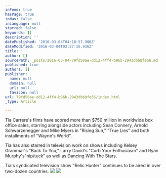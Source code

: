 ```yaml
---
inFeed: true
hasPage: true
inNav: false
inLanguage: null
starred: false
keywords: []
description: ''
datePublished: '2016-03-04T04:18:57.906Z'
dateModified: '2016-03-04T03:27:16.936Z'
title: ''
author: []
sourcePath: _posts/2016-03-04-79fd50ae-dd12-4ff4-b96b-2943dbb8fe56.md
published: true
authors: []
publisher:
  name: null
  domain: null
  url: null
  favicon: null
url: 79fd50ae-dd12-4ff4-b96b-2943dbb8fe56/index.html
_type: Article

---
```

Tia Carrere's films have scored more than $750 million in
worldwide box office sales, starring alongside actors including Sean Connery,
Arnold Schwarzenegger and Mike Myers in "Rising Sun," "True Lies" and both
installments of "Wayne's World".

Tia has also starred in television work on shows including
Kelsey Grammar's "Back To You," Larry David's "Curb Your Enthusiasm" and Ryan
Murphy's"nip/tuck" as well as Dancing With The Stars.

Tia's syndicated television show "Relic Hunter" continues to
be aired in over two-dozen countries. ![](https://the-grid-user-content.s3-us-west-2.amazonaws.com/1f3c81b4-649b-433f-ae79-07de436a0d43.jpg)
![](https://the-grid-user-content.s3-us-west-2.amazonaws.com/7cc35de8-a72b-4cd0-a5dc-19d35064ae19.jpg)